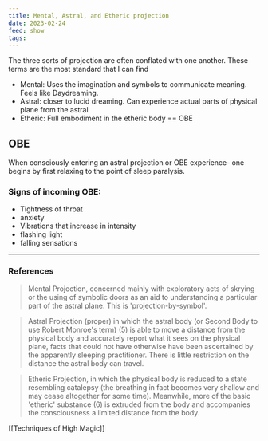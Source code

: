 ```yaml
---
title: Mental, Astral, and Etheric projection
date: 2023-02-24
feed: show
tags:
---
```

The three sorts of projection are often conflated with one another. These terms are the most standard that I can find

-   Mental: Uses the imagination and symbols to communicate meaning. Feels like Daydreaming.
-   Astral: closer to lucid dreaming. Can experience actual parts of physical plane from the astral
-   Etheric: Full embodiment in the etheric body == OBE

## OBE
When consciously entering an astral projection or OBE experience- one begins by first relaxing to the point of sleep paralysis. 

### Signs of incoming OBE:
- Tightness of throat
- anxiety
- Vibrations that increase in intensity
- flashing light
- falling sensations

___
### References
> Mental Projection, concerned mainly with exploratory acts of skrying or the using of symbolic doors as an aid to understanding a particular part of the astral plane. This is 'projection-by-symbol'.

> Astral Projection (proper) in which the astral body (or Second Body to use Robert Monroe's term) (5) is able to move a distance from the physical body and accurately report what it sees on the physical plane, facts that could not have otherwise have been ascertained by the apparently sleeping practitioner. There is little restriction on the distance the astral body can travel.

> Etheric Projection, in which the physical body is reduced to a state resembling catalepsy (the breathing in fact becomes very shallow and may cease altogether for some time). Meanwhile, more of the basic 'etheric' substance (6) is extruded from the body and accompanies the consciousness a limited distance from the body.

[[Techniques of High Magic]]